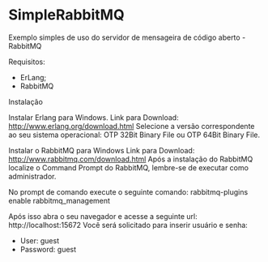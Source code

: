 # SimpleRabbitMQ
Exemplo simples de uso do servidor de mensageira de código aberto - RabbitMQ


Requisitos:

  * ErLang;
  * RabbitMQ
  
Instalação

Instalar Erlang para Windows.
Link para Download: http://www.erlang.org/download.html
Selecione a versão correspondente ao seu sistema operacional: OTP 32Bit Binary File ou OTP 64Bit Binary File.

Instalar o RabbitMQ para Windows
Link para Download: http://www.rabbitmq.com/download.html
Após a instalação do RabbitMQ localize o Command Prompt do RabbitMQ, lembre-se de executar como administrador.

No prompt de comando execute o seguinte comando:
rabbitmq-plugins enable rabbitmq_management

Após isso abra o seu navegador e acesse a seguinte url:
http://localhost:15672
Você será solicitado para inserir usuário e senha:
 * User: guest
 * Password: guest
